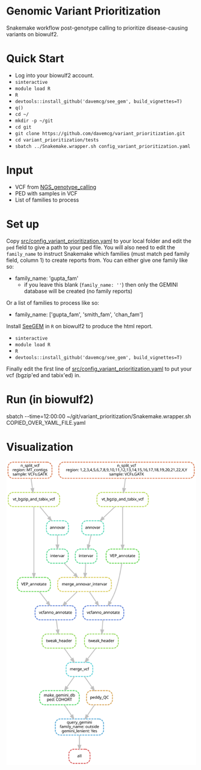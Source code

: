 


# Genomic Variant Prioritization
Snakemake workflow post-genotype calling to prioritize disease-causing variants on biowulf2.

# Quick Start
- Log into your biowulf2 account.
- `sinteractive`
- `module load R`
- `R`
- `devtools::install_github('davemcg/see_gem', build_vignettes=T)`
- `q()`
- `cd ~/`
- `mkdir -p ~/git`
- `cd git`
- `git clone https://github.com/davemcg/variant_prioritization.git`
- `cd variant_prioritization/tests`
- `sbatch ../Snakemake.wrapper.sh config_variant_prioritization.yaml`


# Input
- VCF from [NGS_genotype_calling](https://github.com/davemcg/NGS_genotype_calling/blob/master/GVCF_to_VCF_snakemake.wrapper.sh)
- PED with samples in VCF
- List of families to process

# Set up
Copy [src/config_variant_prioritization.yaml](https://github.com/davemcg/variant_prioritization/blob/master/src/config_variant_prioritization.yaml) to your local folder and edit the `ped` field to give a path to your ped file. You will also need to edit the `family_name` to instruct Snakemake which families (must match ped family field, column 1) to create reports from. You can either give one family like so:

- family_name: 'gupta_fam'
  - if you leave this blank (`family_name: ''`) then only the GEMINI database will be created (no family reports)

Or a list of families to process like so:

- family_name: ['gupta_fam', 'smith_fam', 'chan_fam']

Install [SeeGEM](https://github.com/davemcg/SeeGEM) in `R` on biowulf2 to produce the html report. 
  - `sinteractive`
  - `module load R`
  - `R`
  - `devtools::install_github('davemcg/see_gem', build_vignettes=T)`

Finally edit the first line of [src/config_variant_prioritization.yaml](https://github.com/davemcg/variant_prioritization/blob/master/src/config_variant_prioritization.yaml) to put your vcf (bgzip'ed and tabix'ed) in. 

# Run (in biowulf2)
sbatch --time=12:00:00 ~/git/variant_prioritization/Snakemake.wrapper.sh COPIED_OVER_YAML_FILE.yaml

# Visualization
![](variant_prioritization_dag.svg)
